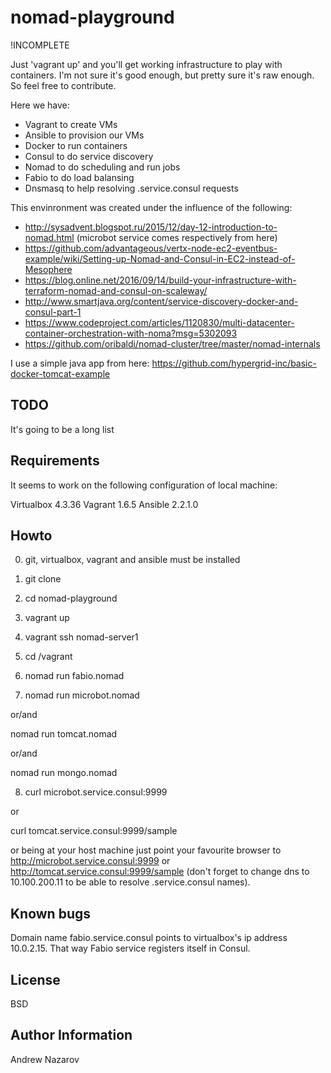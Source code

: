 nomad-playground
=====

!INCOMPLETE

Just 'vagrant up' and you'll get working infrastructure to play with containers. 
I'm not sure it's good enough, but pretty sure it's raw enough. So feel free to contribute.

Here we have:
* Vagrant to create VMs
* Ansible to provision our VMs
* Docker to run containers
* Consul to do service discovery
* Nomad to do scheduling and run jobs
* Fabio to do load balansing
* Dnsmasq to help resolving .service.consul requests

This envinronment was created under the influence of the following:

* http://sysadvent.blogspot.ru/2015/12/day-12-introduction-to-nomad.html (microbot service comes respectively from here)
* https://github.com/advantageous/vertx-node-ec2-eventbus-example/wiki/Setting-up-Nomad-and-Consul-in-EC2-instead-of-Mesophere
* https://blog.online.net/2016/09/14/build-your-infrastructure-with-terraform-nomad-and-consul-on-scaleway/
* http://www.smartjava.org/content/service-discovery-docker-and-consul-part-1
* https://www.codeproject.com/articles/1120830/multi-datacenter-container-orchestration-with-noma?msg=5302093
* https://github.com/oribaldi/nomad-cluster/tree/master/nomad-internals

I use a simple java app from here: https://github.com/hypergrid-inc/basic-docker-tomcat-example
 
TODO
-------

It's going to be a long list

Requirements
-----------------

It seems to work on the following configuration of local machine:

Virtualbox 4.3.36
Vagrant 1.6.5
Ansible 2.2.1.0

Howto
-----------------

0. git, virtualbox, vagrant and ansible must be installed

1. git clone

2. cd nomad-playground

3. vagrant up

4. vagrant ssh nomad-server1

5. cd /vagrant

6. nomad run fabio.nomad

7. nomad run microbot.nomad 

or/and

   nomad run tomcat.nomad

or/and

   nomad run mongo.nomad
   
8. curl microbot.service.consul:9999 

or

   curl tomcat.service.consul:9999/sample
   
or being at your host machine just point your favourite browser to http://microbot.service.consul:9999 or http://tomcat.service.consul:9999/sample
(don't forget to change dns to 10.100.200.11 to be able to resolve .service.consul names).
   
Known bugs
----------------------

Domain name fabio.service.consul points to virtualbox's ip address 10.0.2.15. 
That way Fabio service registers itself in Consul.

License
---------

BSD

Author Information
----------------------

Andrew Nazarov
